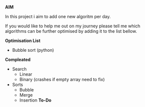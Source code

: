 **AIM** 

In this project i aim to add one new algoritm per day.

If you would like to help me out on my journey please tell me which algorithms can be further optimised by adding it to the list bellow. 

**Optimisation List** 
- Bubble sort (python)

**Compleated**
- Search
    - Linear
    - Binary (crashes if empty array need to fix)
- Sorts
    - Bubble
    - Merge
    - Insertion
**To-Do**

